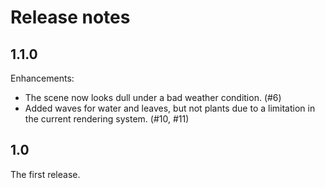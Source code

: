 # Release notes

## 1.1.0

Enhancements:

* The scene now looks dull under a bad weather condition. (#6)
* Added waves for water and leaves, but not plants due to a limitation
  in the current rendering system. (#10, #11)

## 1.0

The first release.
